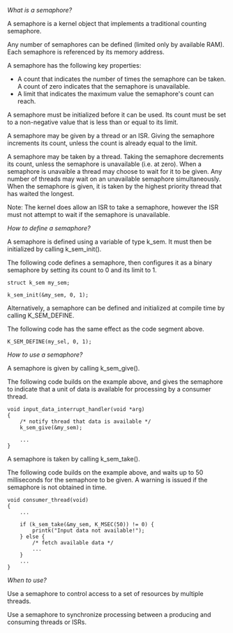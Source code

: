 *What is a semaphore?*

A semaphore is a kernel object that implements a traditional counting semaphore.

Any number of semaphores can be defined (limited only by available RAM). Each semaphore is referenced by its memory address.

A semaphore has the following key properties:
- A count that indicates the number of times the semaphore can be taken. A count of zero indicates that the semaphore is unavailable.
- A limit that indicates the maximum value the semaphore's count can reach.

A semaphore must be initialized before it can be used. Its count must be set to a non-negative value that is less than or equal to its limit.

A semaphore may be given by a thread or an ISR. Giving the semaphore increments its count, unless the count is already equal to the limit.

A semaphore may be taken by a thread. Taking the semaphore decrements its count, unless the semaphore is unavailable (i.e. at zero). When a semaphore is unavaible a thread may choose to wait for it to be given. Any number of threads may wait on an unavailable semaphore simultaneously. When the semaphore is given, it is taken by the highest priority thread that has waited the longest.

Note: The kernel does allow an ISR to take a semaphore, however the ISR must not attempt to wait if the semaphore is unavailable.

*How to define a semaphore?*

A semaphore is defined using a variable of type k_sem. It must then be initialized by calling k_sem_init().

The following code defines a semaphore, then configures it as a binary semaphore by setting its count to 0 and its limit to 1.

```
struct k_sem my_sem;

k_sem_init(&my_sem, 0, 1);
```

Alternatively, a semaphore can be defined and initialized at compile time by calling K_SEM_DEFINE.

The following code has the same effect as the code segment above.

```
K_SEM_DEFINE(my_sel, 0, 1);
```

*How to use a semaphore?*

A semaphore is given by calling k_sem_give().

The following code builds on the example above, and gives the semaphore to indicate that a unit of data is available for processing by a consumer thread.

```
void input_data_interrupt_handler(void *arg)
{
    /* notify thread that data is available */
    k_sem_give(&my_sem);

    ...
}
```

A semaphore is taken by calling k_sem_take().

The following code builds on the example above, and waits up to 50 milliseconds for the semaphore to be given. A warning is issued if the semaphore is not obtained in time.

```
void consumer_thread(void)
{
    ...

    if (k_sem_take(&my_sem, K_MSEC(50)) != 0) {
        printk("Input data not available!");
    } else {
        /* fetch available data */
        ...
    }
    ...
}
```

*When to use?*

Use a semaphore to control access to a set of resources by multiple threads.

Use a semaphore to synchronize processing between a producing and consuming threads or ISRs.